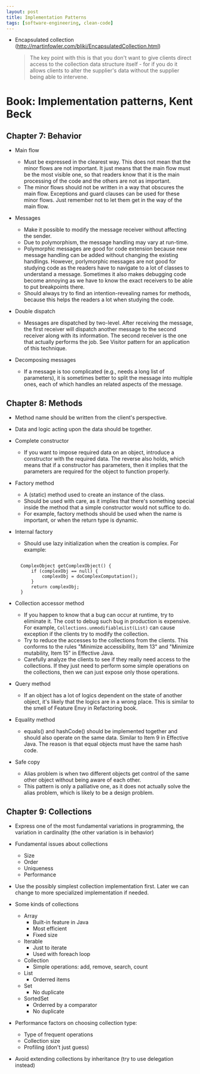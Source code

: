 ```yaml
---
layout: post
title: Implementation Patterns
tags: [software-engineering, clean-code]
---
```


- Encapsulated collection (http://martinfowler.com/bliki/EncapsulatedCollection.html)

  > The key point with this is that you don't want to give clients direct access to the collection data structure itself - for if you do it allows clients to alter the supplier's data without the supplier being able to intervene.

# Book: Implementation patterns, Kent Beck

## Chapter 7: Behavior
- Main flow
  - Must be expressed in the clearest way. This does not mean that the minor flows are not important. It just means that the main flow must be the most visible one, so that readers know that it is the main processing of the code and the others are not as important.
  - The minor flows should not be written in a way that obscures the main flow. Exceptions and guard clauses can be used for these minor flows. Just remember not to let them get in the way of the main flow.

- Messages
  - Make it possible to modify the message receiver without affecting the sender.
  - Due to polymorphism, the message handling may vary at run-time.
  - Polymorphic messages are good for code extension because new message handling can be added without changing the existing handlings. However, porlymorphic messages are not good for studying code as the readers have to navigate to a lot of classes to understand a message. Sometimes it also makes debugging code become annoying as we have to know the exact receivers to be able to put breakpoints there.
  - Should always try to find an intention-revealing names for methods, because this helps the readers a lot when studying the code.

- Double dispatch
  - Messages are dispatched by two-level. After receiving the message, the first receiver will dispatch another message to the second receiver along with its information. The second receiver is the one that actually performs the job. See Visitor pattern for an application of this technique.

- Decomposing messages
  - If a message is too complicated (e.g., needs a long list of parameters), it is sometimes better to split the message into multiple ones, each of which handles an related aspects of the message.  

## Chapter 8: Methods
- Method name should be written from the client's perspective.

- Data and logic acting upon the data should be together.

- Complete constructor
  - If you want to impose required data on an object, introduce a constructor with the required data. The reverse also holds, which means that if a constructor has parameters, then it implies that the parameters are required for the object to function properly.

- Factory method
  - A (static) method used to create an instance of the class.
  - Should be used with care, as it implies that there's something special inside the method that a simple constructor would not suffice to do.
  - For example, factory methods should be used when the name is important, or when the return type is dynamic.

- Internal factory
  - Should use lazy initialization when the creation is complex. For example:
  <pre><code class="java">
	ComplexObject getComplexObject() {
		if (complexObj == null) {
			complexObj = doComplexComputation();
		}
		return complexObj;
	}
  </code></pre>

- Collection accessor method
  - If you happen to know that a bug can occur at runtime, try to eliminate it. The cost to debug such bug in production is expensive. For example, ``Collections.unmodifiableList(List)`` can cause exception if the clients try to modify the collection.
  - Try to reduce the accesses to the collections from the clients. This conforms to the rules "Minimize accessibility, Item 13" and "Minimize mutability, Item 15" in Effective Java.
  - Carefully analyze the clients to see if they really need access to the collections. If they just need to perform some simple operations on the collections, then we can just expose only those operations.

- Query method
  - If an object has a lot of logics dependent on the state of another object, it's likely that the logics are in a wrong place. This is similar to the smell of Feature Envy in Refactoring book.

- Equality method
  - equals() and hashCode() should be implemented together and should also operate on the same data. Similar to Item 9 in Effective Java. The reason is that equal objects must have the same hash code.

- Safe copy
  - Alias problem is when two different objects get control of the same other object without being aware of each other.
  - This pattern is only a palliative one, as it does not actually solve the alias problem, which is likely to be a design problem.

## Chapter 9: Collections
- Express one of the most fundamental variations in programming, the variation in cardinality (the other variation is in behavior)

- Fundamental issues about collections
  - Size
  - Order
  - Uniqueness
  - Performance

- Use the possibly simplest collection implementation first. Later we can change to more specialized implementation if needed.

- Some kinds of collections
  - Array
	 - Built-in feature in Java
	 - Most efficient
	 - Fixed size
  - Iterable
	 - Just to iterate
	 - Used with foreach loop
  - Collection
     - Simple operations: add, remove, search, count
  - List
	 - Orderred items
  - Set
	 - No duplicate
  - SortedSet
	 - Orderred by a comparator
	 - No duplicate

- Performance factors on choosing collection type:
  - Type of frequent operations
  - Collection size
  - Profiling (don't just guess)

- Avoid extending collections by inheritance (try to use delegation instead)
